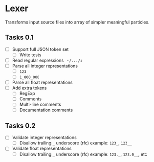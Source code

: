# Lexer

Transforms input source files into array of simpler meaningful particles.

## Tasks 0.1

- [ ] Support full JSON token set
  - [ ] Write tests
- [ ] Read regular expressions ` ~/.../i`
- [ ] Parse all integer representations
  - [ ] `123`
  - [ ] `1_000_000`
- [ ] Parse all float representations
- [ ] Add extra tokens
  - [ ] RegExp
  - [ ] Comments
  - [ ] Multi-line comments
  - [ ] Documentation comments

## Tasks 0.2

- [ ] Validate integer representations
	- [ ] Disallow trailing `_` underscore (rfc) example: `123_`, `123__`
- [ ] Validate float representations
	- [ ] Disallow trailing `_` underscore (rfc) example: `123._`, `123.0__`, etc
